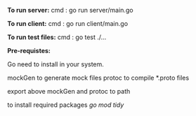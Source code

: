 **To run server:**
cmd : go run server/main.go

**To run client:**
cmd : go run client/main.go

**To run test files:**
cmd : go test ./...

**Pre-requistes:**

Go need to install in your system.

mockGen to generate mock files 
protoc to compile *.proto files

export above mockGen and protoc to path 

to install required packages
*go mod tidy*

